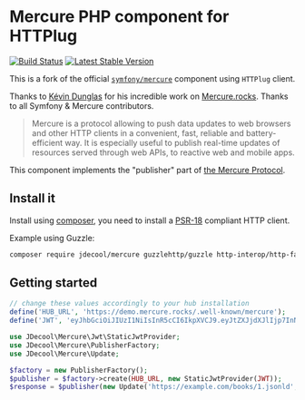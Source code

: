 Mercure PHP component for HTTPlug
=================================

[![Build Status](https://github.com/jdecool/php-mercure/workflows/Continuous%20Integration/badge.svg)](https://github.com/jdecool/php-mercure/actions?query=workflow%3A%22Continuous+Integration%22)
[![Latest Stable Version](https://poser.pugx.org/jdecool/php-mercure/v/stable.png)](https://packagist.org/packages/jdecool/php-mercure/README.md)

This is a fork of the official [`symfony/mercure`](https://github.com/symfony/mercure) component using `HTTPlug` client.

Thanks to [Kévin Dunglas](https://github.com/dunglas/) for his incredible work on [Mercure.rocks](Mercure.rocks).
Thanks to all Symfony & Mercure contributors.

> Mercure is a protocol allowing to push data updates to web browsers and other
  HTTP clients in a convenient, fast, reliable and battery-efficient way.
  It is especially useful to publish real-time updates of resources served through
  web APIs, to reactive web and mobile apps.

This component implements the "publisher" part of [the Mercure Protocol](https://mercure.rocks).

## Install it

Install using [composer](https://getcomposer.org), you need to install a [PSR-18](https://www.php-fig.org/psr/psr-18/) compliant HTTP client.

Example using Guzzle:

```bash
composer require jdecool/mercure guzzlehttp/guzzle http-interop/http-factory-guzzle
```

## Getting started

```php
// change these values accordingly to your hub installation
define('HUB_URL', 'https://demo.mercure.rocks/.well-known/mercure');
define('JWT', 'eyJhbGciOiJIUzI1NiIsInR5cCI6IkpXVCJ9.eyJtZXJjdXJlIjp7InN1YnNjcmliZSI6WyJmb28iLCJiYXIiXSwicHVibGlzaCI6WyJmb28iXX19.LRLvirgONK13JgacQ_VbcjySbVhkSmHy3IznH3tA9PM');

use JDecool\Mercure\Jwt\StaticJwtProvider;
use JDecool\Mercure\PublisherFactory;
use JDecool\Mercure\Update;

$factory = new PublisherFactory();
$publisher = $factory->create(HUB_URL, new StaticJwtProvider(JWT));
$response = $publisher(new Update('https://example.com/books/1.jsonld', 'Hi from Symfony!'));
```
